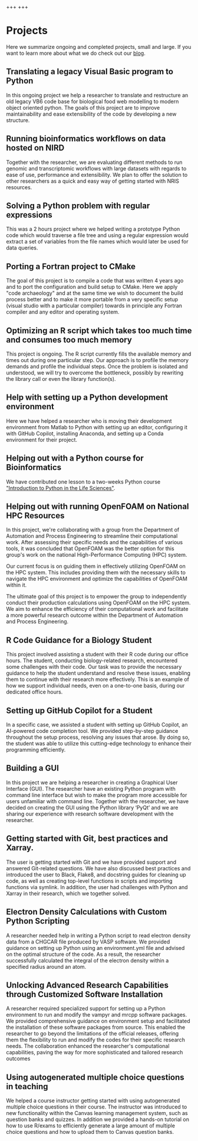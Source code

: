 +++
+++

# Projects

Here we summarize ongoing and completed projects, small and large. If you want to
learn more about what we do check out our [blog](/blog/).


## Translating a legacy Visual Basic program to Python

In this ongoing project we help a researcher to translate and restructure an
old legacy VB6 code base for biological food web modelling to modern object
oriented python.  The goals of this project are to improve maintainability and
ease extensibility of the code by developing a new structure.


## Running bioinformatics workflows on data hosted on NIRD

Together with the researcher, we are evaluating different methods to run
genomic and transcriptomic workflows with large datasets with regards to ease
of use, performance and extensibility. We plan to offer the solution to other
researchers as a quick and easy way of getting started with NRIS resources.


## Solving a Python problem with regular expressions

This was a 2 hours project where we helped writing a prototype Python code
which would traverse a file tree and using a regular expression would extract a
set of variables from the file names which would later be used for data
queries.


## Porting a Fortran project to CMake

The goal of this project is to compile a code that was written 4 years ago and
to port the configuration and build setup to CMake. Here we apply "code
archaeology" and at the same time we wish to document the build process better
and to make it more portable from a very specific setup (visual studio with a
particular compiler) towards in principle any Fortran compiler and any editor
and operating system.


## Optimizing an R script which takes too much time and consumes too much memory

This project is ongoing. The R script currently fills the available memory and
times out during one particular step. Our approach is to profile the memory
demands and profile the individual steps. Once the problem is isolated and
understood, we will try to overcome the bottleneck, possibly by rewriting the
library call or even the library function(s).


## Help with setting up a Python development environment

Here we have helped a researcher who is moving their development environment
from Matlab to Python with setting up an editor, configuring it with GitHub
Copilot, installing Anaconda, and setting up a Conda environment for their
project.


## Helping out with a Python course for Bioinformatics

We have contributed one lesson to a two-weeks Python course ["Introduction to
Python in the Life
Sciences"](https://github.com/Bioinformatics-teaching-UiT/Python_2023).


## Helping out with running OpenFOAM on National HPC Resources

In this project, we're collaborating with a group from the Department of
Automation and Process Engineering to streamline their computational work.
After assessing their specific needs and the capabilities of various tools,
it was concluded that OpenFOAM was the better option for this group's work
on the national High-Performance Computing (HPC) system.

Our current focus is on guiding them in effectively utilizing OpenFOAM on the
HPC system. This includes providing them with the necessary skills to navigate
the HPC environment and optimize the capabilities of OpenFOAM within it.

The ultimate goal of this project is to empower the group to independently
conduct their production calculations using OpenFOAM on the HPC system.
We aim to enhance the efficiency of their computational work and facilitate
a more powerful research outcome within the Department of
Automation and Process Engineering.


## R Code Guidance for a Biology Student

This project involved assisting a student with their R code during our office
hours. The student, conducting biology-related research, encountered some
challenges with their code. Our task was to provide the necessary guidance
to help the student understand and resolve these issues, enabling them to
continue with their research more effectively. This is an example of how we
support individual needs, even on a one-to-one basis, during our dedicated office hours.


## Setting up GitHub Copilot for a Student

In a specific case, we assisted a student with setting up GitHub Copilot,
an AI-powered code completion tool. We provided step-by-step guidance
throughout the setup process, resolving any issues that arose. By doing so,
the student was able to utilize this cutting-edge technology to enhance their
programming efficiently.


## Building a GUI

In this project we are helping a researcher in creating a Graphical User
Interface (GUI). The researcher have an existing Python program with command
line interface but wish to make the program more accessible for users
unfamiliar with command line. Together with the researcher, we have decided on
creating the GUI using the Python library ‘PyQt’ and we are sharing our
experience with research software development with the researcher.


## Getting started with Git, best practices and Xarray.

The user is getting started with Git and we have provided support and answered
Git-related questions. We have also discussed best practices and introduced the
user to Black, Flake8, and docstring guides for cleaning up code, as well as
creating top-level functions in scripts and importing functions via symlink. In
addition, the user had challenges with Python and Xarray in their research,
which we together solved.


## Electron Density Calculations with Custom Python Scripting

A researcher needed help in writing a Python script to read electron
density data from a CHGCAR file produced by VASP software. We
provided guidance on setting up Python using an environment.yml file
and advised on the optimal structure of the code. As a result, the
researcher successfully calculated the integral of the electron
density within a specified radius around an atom.


## Unlocking Advanced Research Capabilities through Customized Software Installation

A researcher required specialized support for setting up a Python environment to run and
modify the vampyr and mrcpp software packages. We provided comprehensive guidance on
environment setup and facilitated the installation of these software packages from source.
This enabled the researcher to go beyond the limitations of the official releases, offering
them the flexibility to run and modify the codes for their specific research needs. The
collaboration enhanced the researcher's computational capabilities, paving the way for more
sophisticated and tailored research outcomes


## Using autogenerated multiple choice questions in teaching

We helped a course instructor getting started with using autogenerated multiple
choice questions in their course. The instructor was introduced to new
functionality within the Canvas learning management system, such as question
banks and quizzes. In addition we provided a hands-on tutorial on how to use
R/exams to efficiently generate a large amount of multiple choice questions and
how to upload them to Canvas question banks. 

